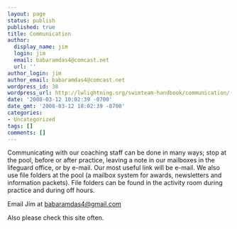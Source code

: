 ```yaml
---
layout: page
status: publish
published: true
title: Communication
author:
  display_name: jim
  login: jim
  email: babaramdas4@comcast.net
  url: ''
author_login: jim
author_email: babaramdas4@comcast.net
wordpress_id: 38
wordpress_url: http://lwlightning.org/swimteam-handbook/communication/
date: '2008-03-12 10:02:39 -0700'
date_gmt: '2008-03-12 18:02:39 -0700'
categories:
- Uncategorized
tags: []
comments: []
---
```

Communicating with our coaching staff can be done in many ways; stop at the pool, before or after practice, leaving a note in our mailboxes in the lifeguard office, or by e-mail. Our most useful link will be e-mail. We also use file folders at the pool (a mailbox system for awards, newsletters and information packets). File folders can be found in the activity room during practice and during off hours.

Email Jim at <a href="mailto:babaramdas4@gmail.com">babaramdas4@gmail.com</a>

Also please check this site often.

